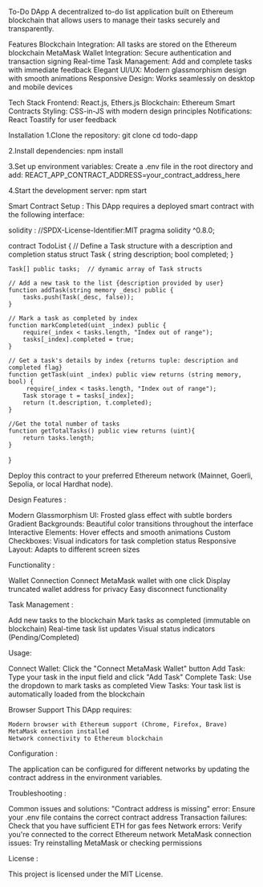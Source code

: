 To-Do DApp
A decentralized to-do list application built on Ethereum blockchain that allows users to manage their tasks securely and transparently.

Features
Blockchain Integration: All tasks are stored on the Ethereum blockchain
MetaMask Wallet Integration: Secure authentication and transaction signing
Real-time Task Management: Add and complete tasks with immediate feedback
Elegant UI/UX: Modern glassmorphism design with smooth animations
Responsive Design: Works seamlessly on desktop and mobile devices

Tech Stack
Frontend: React.js, Ethers.js
Blockchain: Ethereum Smart Contracts
Styling: CSS-in-JS with modern design principles
Notifications: React Toastify for user feedback

Installation
1.Clone the repository:
  git clone <your-repo-url>
  cd todo-dapp

2.Install dependencies:
  npm install

3.Set up environment variables:
Create a .env file in the root directory and add:
  REACT_APP_CONTRACT_ADDRESS=your_contract_address_here

4.Start the development server:
  npm start

Smart Contract Setup :
This DApp requires a deployed smart contract with the following interface:

  solidity :
    //SPDX-License-Identifier:MIT
pragma solidity ^0.8.0;

contract TodoList {
    // Define a Task structure with a description and completion status
    struct Task {
        string description;
        bool completed;
    }

    Task[] public tasks;  // dynamic array of Task structs

    // Add a new task to the list {description provided by user}
    function addTask(string memory _desc) public {
        tasks.push(Task(_desc, false));
    }

    // Mark a task as completed by index
    function markCompleted(uint _index) public {
        require(_index < tasks.length, "Index out of range");
        tasks[_index].completed = true;
    }

    // Get a task's details by index {returns tuple: description and completed flag}
    function getTask(uint _index) public view returns (string memory, bool) {
         require(_index < tasks.length, "Index out of range");
        Task storage t = tasks[_index];
        return (t.description, t.completed);
    }

    //Get the total number of tasks
    function getTotalTasks() public view returns (uint){
        return tasks.length;
    }
}  

Deploy this contract to your preferred Ethereum network (Mainnet, Goerli, Sepolia, or local Hardhat node).

Design Features :

Modern Glassmorphism UI: Frosted glass effect with subtle borders
Gradient Backgrounds: Beautiful color transitions throughout the interface
Interactive Elements: Hover effects and smooth animations
Custom Checkboxes: Visual indicators for task completion status
Responsive Layout: Adapts to different screen sizes

Functionality :

Wallet Connection
Connect MetaMask wallet with one click
Display truncated wallet address for privacy
Easy disconnect functionality

Task Management :

Add new tasks to the blockchain
Mark tasks as completed (immutable on blockchain)
Real-time task list updates
Visual status indicators (Pending/Completed)

Usage:

Connect Wallet: Click the "Connect MetaMask Wallet" button
Add Task: Type your task in the input field and click "Add Task"
Complete Task: Use the dropdown to mark tasks as completed
View Tasks: Your task list is automatically loaded from the blockchain

Browser Support
  This DApp requires:

    Modern browser with Ethereum support (Chrome, Firefox, Brave)
    MetaMask extension installed
    Network connectivity to Ethereum blockchain

Configuration :

The application can be configured for different networks by updating the contract address in the environment variables.

Troubleshooting :

Common issues and solutions:
  "Contract address is missing" error: Ensure your .env file contains the correct contract address
  Transaction failures: Check that you have sufficient ETH for gas fees
  Network errors: Verify you're connected to the correct Ethereum network
  MetaMask connection issues: Try reinstalling MetaMask or checking permissions

License :

This project is licensed under the MIT License.
